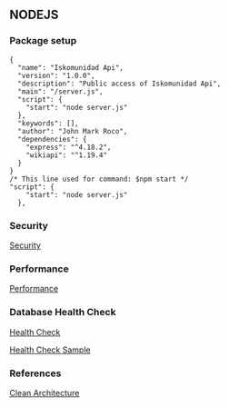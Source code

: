 ## NODEJS
### Package setup
```
{
  "name": "Iskomunidad Api",
  "version": "1.0.0",
  "description": "Public access of Iskomunidad Api",
  "main": "/server.js",
  "script": {
    "start": "node server.js"
  },
  "keywords": [],
  "author": "John Mark Roco",
  "dependencies": {
    "express": "^4.18.2",
    "wikiapi": "^1.19.4"
  }
}
/* This line used for command: $npm start */
"script": {
    "start": "node server.js"
  },
```

### Security
[Security](https://expressjs.com/en/advanced/best-practice-security.html)

### Performance

[Performance](https://expressjs.com/en/advanced/best-practice-performance.html)

### Database Health Check
[Health Check](https://expressjs.com/en/advanced/healthcheck-graceful-shutdown.html)

[Health Check Sample](https://github.com/godaddy/terminus/blob/main/example/mysql/index.js)

### References
[Clean Architecture](https://www.youtube.com/watch?v=VmY22KuRDbk)
